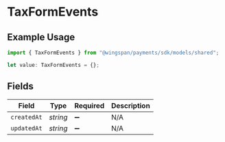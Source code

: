 # TaxFormEvents

## Example Usage

```typescript
import { TaxFormEvents } from "@wingspan/payments/sdk/models/shared";

let value: TaxFormEvents = {};
```

## Fields

| Field              | Type               | Required           | Description        |
| ------------------ | ------------------ | ------------------ | ------------------ |
| `createdAt`        | *string*           | :heavy_minus_sign: | N/A                |
| `updatedAt`        | *string*           | :heavy_minus_sign: | N/A                |